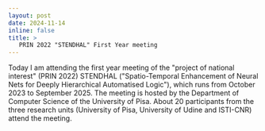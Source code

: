 ```yaml
---
layout: post
date: 2024-11-14
inline: false
title: >
   PRIN 2022 "STENDHAL" First Year meeting
---
```

Today I am attending the first year meeting of the "project of national interest" (PRIN 2022) STENDHAL ("Spatio-Temporal Enhancement of Neural Nets for Deeply Hierarchical Automatised Logic"), which runs from October 2023 to September 2025. The meeting is hosted by the Department of Computer Science of the University of Pisa.
About 20 participants from the three research units (University of Pisa, University of Udine and ISTI-CNR) attend the meeting.
